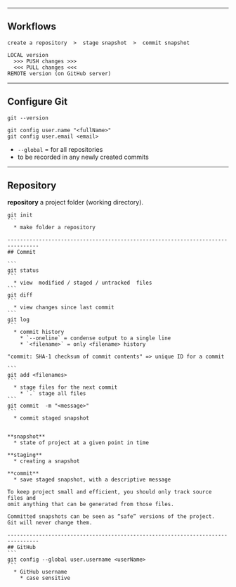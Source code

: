 --------------------------------------------------------------------------------
## Workflows
```
create a repository  >  stage snapshot  >  commit snapshot
```
```
LOCAL version 
  >>> PUSH changes >>> 
  <<< PULL changes <<< 
REMOTE version (on GitHub server)
```

--------------------------------------------------------------------------------
## Configure Git
```
git --version
```
```
git config user.name "<fullName>"
git config user.email <email>
```
  * `--global` = for all repositories
  * to be recorded in any newly created commits
  
--------------------------------------------------------------------------------
## Repository

**repository** a project folder (working directory).
````
git init
```
  * make folder a repository
  
--------------------------------------------------------------------------------
## Commit

```
git status
```
  * view  modified / staged / untracked  files 
```
git diff
```
  * view changes since last commit
```
git log  
```
  * commit history
    * `--oneline` = condense output to a single line
    * `<filename>` = only <filename> history

"commit: SHA-1 checksum of commit contents" => unique ID for a commit  

```
git add <filenames>
```
  * stage files for the next commit
    * `.` stage all files
```
git commit  -m "<message>"
```
  * commit staged snapshot


**snapshot**
  * state of project at a given point in time

**staging**
  * creating a snapshot 

**commit**
  * save staged snapshot, with a descriptive message

To keep project small and efficient, you should only track source files and 
omit anything that can be generated from those files.

Committed snapshots can be seen as “safe” versions of the project. 
Git will never change them. 

--------------------------------------------------------------------------------
## GitHub
```
git config --global user.username <userName>
```
  * GitHub username
    * case sensitive
